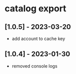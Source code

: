 # catalog export


## [1.0.5] - 2023-03-20

- add account to cache key

## [1.0.4] - 2023-01-30

- removed console logs
